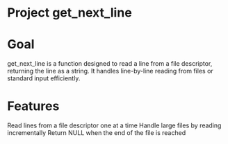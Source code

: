# Project get_next_line

# Goal
get_next_line is a function designed to read a line from a file descriptor, returning the line as a string. It handles line-by-line reading from files or standard input efficiently.

# Features
Read lines from a file descriptor one at a time
Handle large files by reading incrementally
Return NULL when the end of the file is reached
